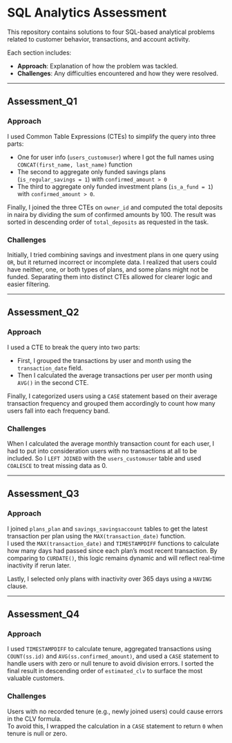 # SQL Analytics Assessment

This repository contains solutions to four SQL-based analytical problems related to customer behavior, transactions, and account activity.

Each section includes:
- **Approach**: Explanation of how the problem was tackled.
- **Challenges**: Any difficulties encountered and how they were resolved.

---

## Assessment_Q1

### Approach
I used Common Table Expressions (CTEs) to simplify the query into three parts:  
- One for user info (`users_customuser`) where I got the full names using `CONCAT(first_name, last_name)` function  
- The second to aggregate only funded savings plans (`is_regular_savings = 1`) with `confirmed_amount > 0`  
- The third to aggregate only funded investment plans (`is_a_fund = 1`) with `confirmed_amount > 0`.

Finally, I joined the three CTEs on `owner_id` and computed the total deposits in naira by dividing the sum of confirmed amounts by 100. The result was sorted in descending order of `total_deposits` as requested in the task.

### Challenges
Initially, I tried combining savings and investment plans in one query using `OR`, but it returned incorrect or incomplete data. I realized that users could have neither, one, or both types of plans, and some plans might not be funded. Separating them into distinct CTEs allowed for clearer logic and easier filtering.

---

## Assessment_Q2

### Approach
I used a CTE to break the query into two parts:
- First, I grouped the transactions by user and month using the `transaction_date` field.  
- Then I calculated the average transactions per user per month using `AVG()` in the second CTE.

Finally, I categorized users using a `CASE` statement based on their average transaction frequency and grouped them accordingly to count how many users fall into each frequency band.

### Challenges
When I calculated the average monthly transaction count for each user, I had to put into consideration users with no transactions at all to be included. So I `LEFT JOINED` with the `users_customuser` table and used `COALESCE` to treat missing data as 0.

---

## Assessment_Q3

### Approach
I joined `plans_plan` and `savings_savingsaccount` tables to get the latest transaction per plan using the `MAX(transaction_date)` function.  
I used the `MAX(transaction_date)` and `TIMESTAMPDIFF` functions to calculate how many days had passed since each plan’s most recent transaction. By comparing to `CURDATE()`, this logic remains dynamic and will reflect real-time inactivity if rerun later.

Lastly, I selected only plans with inactivity over 365 days using a `HAVING` clause.

---

## Assessment_Q4

### Approach
I used `TIMESTAMPDIFF` to calculate tenure, aggregated transactions using `COUNT(ss.id)` and `AVG(ss.confirmed_amount)`, and used a `CASE` statement to handle users with zero or null tenure to avoid division errors. I sorted the final result in descending order of `estimated_clv` to surface the most valuable customers.

### Challenges
Users with no recorded tenure (e.g., newly joined users) could cause errors in the CLV formula.  
To avoid this, I wrapped the calculation in a `CASE` statement to return `0` when tenure is null or zero.
